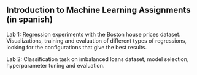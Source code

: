 
## Introduction to Machine Learning Assignments (in spanish)

Lab 1: Regression experiments with the Boston house prices dataset. Visualizations, training and evaluation of different types of regressions, looking for the configurations that give the best results.

Lab 2: Classification task on imbalanced loans dataset, model selection, hyperparameter tuning and evaluation.
